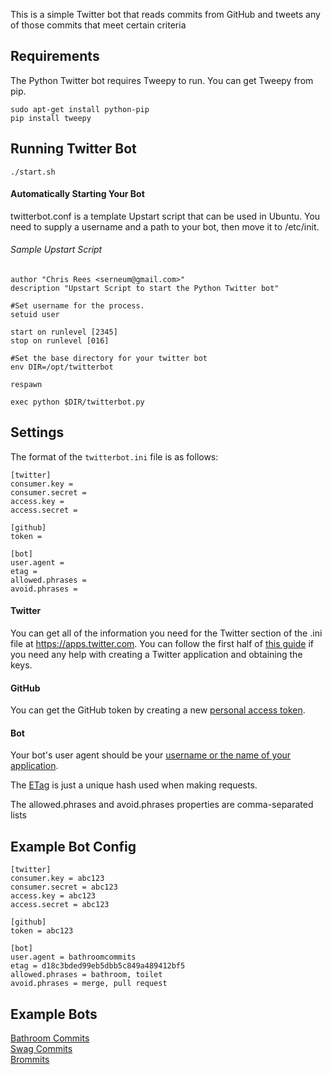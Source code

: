 This is a simple Twitter bot that reads commits from GitHub and tweets any of those commits that meet
certain criteria

## Requirements

The Python Twitter bot requires Tweepy to run. You can get Tweepy from pip.

```
sudo apt-get install python-pip
pip install tweepy
```

## Running Twitter Bot

`./start.sh`

#### Automatically Starting Your Bot
twitterbot.conf is a template Upstart script that can be used in Ubuntu. You need to supply a username and a path to your bot, then move it to /etc/init.

###### Sample Upstart Script
```
author "Chris Rees <serneum@gmail.com>"
description "Upstart Script to start the Python Twitter bot"

#Set username for the process.
setuid user

start on runlevel [2345]
stop on runlevel [016]

#Set the base directory for your twitter bot
env DIR=/opt/twitterbot

respawn

exec python $DIR/twitterbot.py
```

## Settings

The format of the `twitterbot.ini` file is as follows:

```
[twitter]
consumer.key =
consumer.secret =
access.key =
access.secret =

[github]
token =

[bot]
user.agent =
etag =
allowed.phrases =
avoid.phrases =
```
#### Twitter
You can get all of the information you need for the Twitter section of the .ini file at https://apps.twitter.com. You can follow the first half of [this guide](http://www.dototot.com/how-to-write-a-twitter-bot-with-python-and-tweepy/) if you need any help with creating a Twitter application and obtaining the keys. 

#### GitHub
You can get the GitHub token by creating a new [personal access token](https://github.com/settings/applications).

#### Bot
Your bot's user agent should be your [username or the name of your application](https://developer.github.com/v3/#user-agent-required).

The [ETag](http://en.wikipedia.org/wiki/HTTP_ETag) is just a unique hash used when making requests.

The allowed.phrases and avoid.phrases properties are comma-separated lists

## Example Bot Config

```
[twitter]
consumer.key = abc123
consumer.secret = abc123
access.key = abc123
access.secret = abc123

[github]
token = abc123

[bot]
user.agent = bathroomcommits
etag = d18c3bded99eb5dbb5c849a489412bf5
allowed.phrases = bathroom, toilet
avoid.phrases = merge, pull request
```

## Example Bots
[Bathroom Commits](https://twitter.com/bathroomcommits)  
[Swag Commits](https://twitter.com/swagcommits)  
[Brommits](https://twitter.com/brommits)
